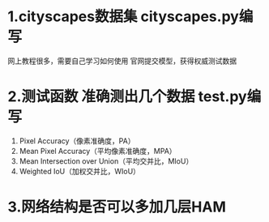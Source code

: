 ﻿# 1.cityscapes数据集 cityscapes.py编写


网上教程很多，需要自己学习如何使用
官网提交模型，获得权威测试数据


# 2.测试函数 准确测出几个数据 test.py编写


1. Pixel Accuracy（像素准确度，PA）
2. Mean Pixel Accuracy（平均像素准确度，MPA）
3. Mean Intersection over Union（平均交并比，MIoU）
4. Weighted IoU（加权交并比，WIoU）


# 3.网络结构是否可以多加几层HAM